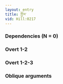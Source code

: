 ```yaml
---
layout: entry
title: གྱོལ་
vid: Hill:0217
---
```

### Dependencies (N = 0)


### Overt 1-2


### Overt 1-2-3


### Oblique arguments
